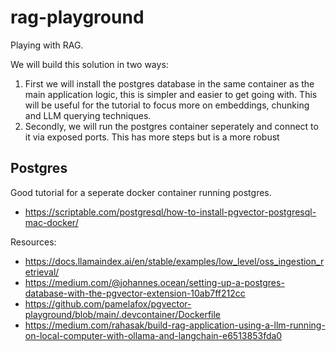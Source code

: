 # rag-playground
Playing with RAG.

We will build this solution in two ways:

1. First we will install the postgres database in the same container as the main application logic, this is simpler and easier to get going with. This will be useful for the tutorial to focus more on embeddings, chunking and LLM querying techniques.
2. Secondly, we will run the postgres container seperately and connect to it via exposed ports. This has more steps but is a more robust 

## Postgres
Good tutorial for a seperate docker container running postgres.

- https://scriptable.com/postgresql/how-to-install-pgvector-postgresql-mac-docker/

Resources:

- https://docs.llamaindex.ai/en/stable/examples/low_level/oss_ingestion_retrieval/
- https://medium.com/@johannes.ocean/setting-up-a-postgres-database-with-the-pgvector-extension-10ab7ff212cc
- https://github.com/pamelafox/pgvector-playground/blob/main/.devcontainer/Dockerfile
- https://medium.com/rahasak/build-rag-application-using-a-llm-running-on-local-computer-with-ollama-and-langchain-e6513853fda0

